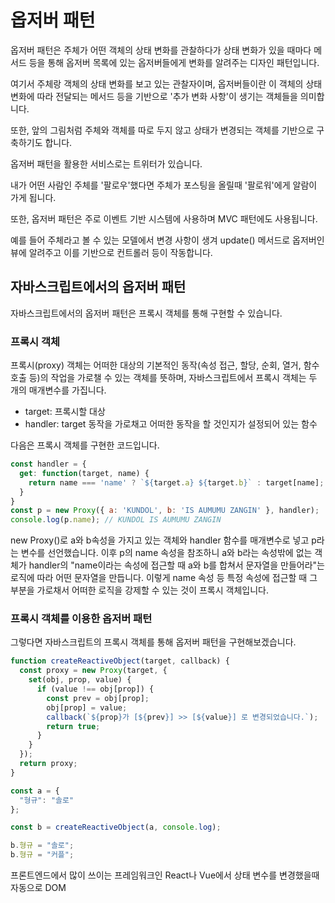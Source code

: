 # 옵저버 패턴

옵저버 패턴은 주체가 어떤 객체의 상태 변화를 관찰하다가 상태 변화가 있을 때마다 메서드 등을 통해 옵저버 목록에 있는 옵저버들에게 변화를 알려주는 디자인 패턴입니다.

여기서 주체랑 객체의 상태 변화를 보고 있는 관찰자이며, 옵저버들이란 이 객체의 상태 변화에 따라 전달되는 메서드 등을 기반으로 '추가 변화 사항'이 생기는 객체들을 의미합니다.

또한, 앞의 그림처럼 주체와 객체를 따로 두지 않고 상태가 변경되는 객체를 기반으로 구축하기도 합니다.

옵저버 패턴을 활용한 서비스로는 트위터가 있습니다.

내가 어떤 사람인 주체를 '팔로우'했다면 주체가 포스팅을 올릴때 '팔로워'에게 알람이 가게 됩니다.

또한, 옵저버 패턴은 주로 이벤트 기반 시스템에 사용하며 MVC 패턴에도 사용됩니다.

예를 들어 주체라고 볼 수 있는 모델에서 변경 사항이 생겨 update() 메서드로 옵저버인 뷰에 알려주고 이를 기반으로 컨트롤러 등이 작동합니다.

## 자바스크립트에서의 옵저버 패턴

자바스크립트에서의 옵저버 패턴은 프록시 객체를 통해 구현할 수 있습니다.

### 프록시 객체

프록시(proxy) 객체는 어떠한 대상의 기본적인 동작(속성 접근, 할당, 순회, 열거, 함수 호출 등)의 작업을 가로챌 수 있는 객체를 뜻하며, 자바스크립트에서 프록시 객체는 두 개의 매개변수를 가집니다.

- target: 프록시할 대상
- handler: target 동작을 가로채고 어떠한 동작을 할 것인지가 설정되어 있는 함수

다음은 프록시 객체를 구현한 코드입니다.

```js
const handler = {
  get: function(target, name) {
    return name === 'name' ? `${target.a} ${target.b}` : target[name];
  }
}
const p = new Proxy({ a: 'KUNDOL', b: 'IS AUMUMU ZANGIN' }, handler);
console.log(p.name); // KUNDOL IS AUMUMU ZANGIN
```

new Proxy()로 a와 b속성을 가지고 있는 객체와 handler 함수를 매개변수로 넣고 p라는 변수를 선언했습니다. 이후 p의 name 속성을 참조하니 a와 b라는 속성밖에 없는 객체가 handler의 "name이라는 속성에 접근할 때 a와 b를 합쳐서 문자열을 만들어라"는 로직에 따라 어떤 문자열을 만듭니다. 이렇게 name 속성 등 특정 속성에 접근할 때 그 부분을 가로채서 어떠한 로직을 강제할 수 있는 것이 프록시 객체입니다.

### 프록시 객체를 이용한 옵저버 패턴

그렇다면 자바스크립트의 프록시 객체를 통해 옵저버 패턴을 구현해보겠습니다.

```js
function createReactiveObject(target, callback) {
  const proxy = new Proxy(target, {
    set(obj, prop, value) {
      if (value !== obj[prop]) {
        const prev = obj[prop];
        obj[prop] = value;
        callback(`${prop}가 [${prev}] >> [${value}] 로 변경되었습니다.`);
        return true;
      }
    }
  });
  return proxy;
}

const a = {
  "형규": "솔로"
};

const b = createReactiveObject(a, console.log);

b.형규 = "솔로";
b.형규 = "커플";
```



프론트엔드에서 많이 쓰이는 프레임워크인 React나 Vue에서 상태 변수를 변경했을때 자동으로 DOM
